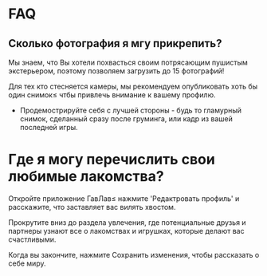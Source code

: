 # FAQ
## Сколько фотография я мгу прикрепить?
Мы знаем, что Вы хотели похвасться своим потрясающим пушистым экстерьером, поэтому позволяем загрузить до 15 фотографий!

Для тех кто стесняется камеры, мы рекомендуем опубликовать хоть бы один снимок≤ чтбы привлечь внимание к вашему профилю.

* Продемострируйте себя с лучшей стороны - будь то гламурный снимок, сделанный сразу после груминга, или кадр из вашей последней игры.

# Где я могу перечислить свои любимые лакомства?

Откройте приложение ГавЛав≤ нажмите 'Редактровать профиль' и расскажите, что заставляет вас вилять хвостом.

Прокрутите вниз до раздела увлечения, где потенциальные друзья и партнеры узнают все о лакомствах и игрушках, которые делают вас счастливыми.

Когда вы закончите, нажмите Сохранить изменения, чтобы рассказать о себе миру.
